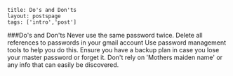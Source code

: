 
```
title: Do's and Don'ts
layout: postspage
tags: ['intro','post']

```
###Do's and Don'ts
Never use the same password twice.
Delete all references to passwords in your gmail account
Use password management tools to help you do this.
Ensure you have a backup plan in case you lose your master password or forget it.
Don't rely on 'Mothers maiden name' or any info that can easily be discovered.